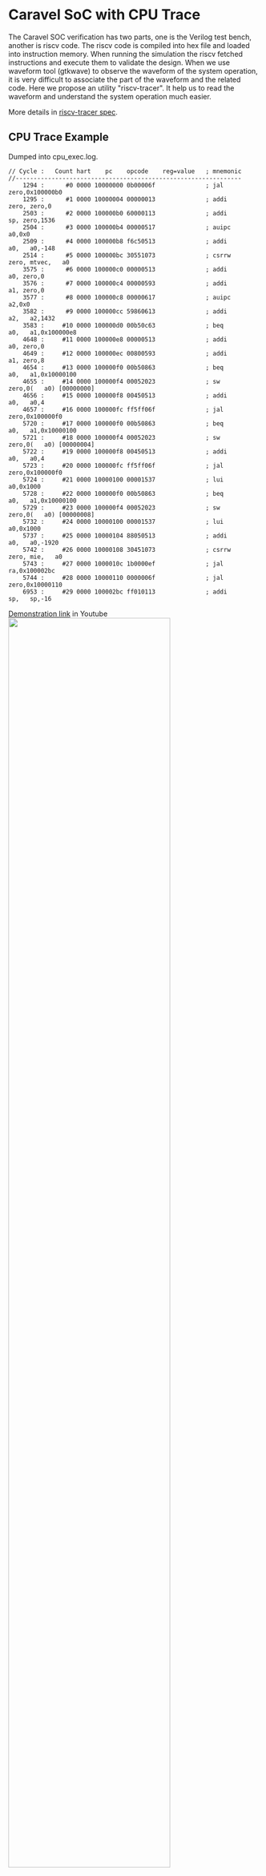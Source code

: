 # Caravel SoC with CPU Trace
The Caravel SOC verification has two parts, one is the Verilog test bench, another is riscv code. The riscv code is compiled into hex file and loaded into instruction memory. When running the simulation the riscv fetched instructions and execute them to validate the design. When we use waveform tool (gtkwave) to observe the waveform of the system operation, it is very difficult to associate the part of the waveform  and the related code. Here we propose an utility "riscv-tracer". It help us to read the waveform and understand the system operation much easier.

More details in [riscv-tracer spec](https://github.com/bol-edu/caravel-soc/files/11247594/riscv-tracer.pdf).

## CPU Trace Example
Dumped into cpu_exec.log.

    // Cycle :   Count hart    pc    opcode    reg=value   ; mnemonic
    //---------------------------------------------------------------
        1294 :      #0 0000 10000000 0b00006f              ; jal      zero,0x100000b0
        1295 :      #1 0000 10000004 00000013              ; addi     zero, zero,0
        2503 :      #2 0000 100000b0 60000113              ; addi       sp, zero,1536
        2504 :      #3 0000 100000b4 00000517              ; auipc      a0,0x0
        2509 :      #4 0000 100000b8 f6c50513              ; addi       a0,   a0,-148
        2514 :      #5 0000 100000bc 30551073              ; csrrw    zero, mtvec,   a0
        3575 :      #6 0000 100000c0 00000513              ; addi       a0, zero,0
        3576 :      #7 0000 100000c4 00000593              ; addi       a1, zero,0
        3577 :      #8 0000 100000c8 00000617              ; auipc      a2,0x0
        3582 :      #9 0000 100000cc 59860613              ; addi       a2,   a2,1432
        3583 :     #10 0000 100000d0 00b50c63              ; beq        a0,   a1,0x100000e8
        4648 :     #11 0000 100000e8 00000513              ; addi       a0, zero,0
        4649 :     #12 0000 100000ec 00800593              ; addi       a1, zero,8
        4654 :     #13 0000 100000f0 00b50863              ; beq        a0,   a1,0x10000100
        4655 :     #14 0000 100000f4 00052023              ; sw       zero,0(   a0) [00000000]
        4656 :     #15 0000 100000f8 00450513              ; addi       a0,   a0,4
        4657 :     #16 0000 100000fc ff5ff06f              ; jal      zero,0x100000f0
        5720 :     #17 0000 100000f0 00b50863              ; beq        a0,   a1,0x10000100
        5721 :     #18 0000 100000f4 00052023              ; sw       zero,0(   a0) [00000004]
        5722 :     #19 0000 100000f8 00450513              ; addi       a0,   a0,4
        5723 :     #20 0000 100000fc ff5ff06f              ; jal      zero,0x100000f0
        5724 :     #21 0000 10000100 00001537              ; lui        a0,0x1000
        5728 :     #22 0000 100000f0 00b50863              ; beq        a0,   a1,0x10000100
        5729 :     #23 0000 100000f4 00052023              ; sw       zero,0(   a0) [00000008]
        5732 :     #24 0000 10000100 00001537              ; lui        a0,0x1000
        5737 :     #25 0000 10000104 88050513              ; addi       a0,   a0,-1920
        5742 :     #26 0000 10000108 30451073              ; csrrw    zero, mie,   a0
        5743 :     #27 0000 1000010c 1b0000ef              ; jal        ra,0x100002bc
        5744 :     #28 0000 10000110 0000006f              ; jal      zero,0x10000110
        6953 :     #29 0000 100002bc ff010113              ; addi       sp,   sp,-16

[Demonstration link](https://www.youtube.com/watch?v=tQr13wYYrgw#t=101m18s) in Youtube
<img src="https://user-images.githubusercontent.com/11850122/232430620-f8f27f4a-f806-4e75-917f-5f064c78f403.png" width=80%>

## Toolchain Prerequisites
* [Ubuntu 20.04+](https://releases.ubuntu.com/focal/)
* [RISC-V GCC Toolchains rv32i-4.0.0](https://github.com/stnolting/riscv-gcc-prebuilt)
* [Icarus Verilog v13](http://iverilog.icarus.com/)
* [GTKWave v3.3.103](https://gtkwave.sourceforge.net/)

## Install Icarus Verilog v13 from Source Compiling

    $ sudo apt update
    $ sudo apt install git autoconf gperf make build-essential g++ flex bison -y
    $ git clone https://github.com/steveicarus/iverilog
    $ cd iverilog/
    $ sh autoconf.sh
    $ ./configure
    $ make
    $ sudo make install
    $ iverilog -v

validate your [Icarus Verilog v13 installation](https://github.com/bol-edu/caravel-soc/blob/cpu_trace/iverilog_v13_installation.log)

## Setup and Config

    $ sudo apt install gtkwave gcc -y
    $ sudo wget -O /tmp/riscv32-unknown-elf.gcc-12.1.0.tar.gz https://github.com/stnolting/riscv-gcc-prebuilt/releases/download/rv32i-4.0.0/riscv32-unknown-elf.gcc-12.1.0.tar.gz
    $ sudo mkdir /opt/riscv
    $ sudo tar -xzf /tmp/riscv32-unknown-elf.gcc-12.1.0.tar.gz -C /opt/riscv
    $ git clone -b cpu-trace https://github.com/bol-edu/caravel-soc caravel-soc_cpu-trace
    $ cd caravel-soc_cpu-trace/
    $ chmod +x ./testbench/counter_la/run_sim_trace ./testbench/counter_wb/run_sim_trace ./testbench/gcd_la/run_sim_trace
    $ chmod +x ./testbench/counter_la/run_clean ./testbench/counter_wb/run_clean ./testbench/gcd_la/run_clean
    $ echo 'export PATH=$PATH:/opt/riscv/bin' >> ~/.bashrc
    $ source ~/.bashrc

validate your [setup & config](https://github.com/bol-edu/caravel-soc/blob/cpu-trace/setup_config.log)

## Directory Structure

    ├── cvc-pdk                 # SKY130 OpenRAM SRAM Model
    ├── firmware                # Caravel System Firmware Libraries
    ├── rtl                     # Caravel RTL Designs
    │   ├── header              # Headers
    │   ├── soc                 # Boledu Revised SoC
    │   ├── user                # User Project Designs
    ├── testbench               # Caravel Testbenches
    │   ├── counter_la          # Counter with Logic Analyzer Interface
    │   ├── counter_wb          # Counter with Wishbone Interface
    │   └── gcd_la              # GCD with Logic Analyzer Interface
    └── vip                     # Caravel Verification IP

## CPU Trace Testbenches for Custom Designs

* Counter with (LA) logic analyzer interface 
  * 32-bit LA input  
  * 32-bit LA output
  * 16-bit mrpj_io as output
  
  Files for cpu trace simulation:  
  ##################################################  
  caravel-soc_cpu-trace/testbench/counter_la/counter_la.c  
  caravel-soc_cpu-trace/testbench/counter_la/counter_la_tb.v  
  caravel-soc_cpu-trace/testbench/counter_la/cpu_trace.v  
  caravel-soc_cpu-trace/testbench/counter_la/dasm.v  
  caravel-soc_cpu-trace/testbench/counter_la/include.rtl.list  
  caravel-soc_cpu-trace/testbench/counter_la/run_sim_trace  
  ##################################################
  
 /caravel-soc_cpu-trace/testbench/counter_la$ ./run_sim_trace  
 Reading counter_la.hex  
 counter_la.hex loaded into memory  
 Memory 5 bytes = 0x6f 0x00 0x00 0x0b 0x13  
 VCD info: dumpfile counter_la.vcd opened for output.  
         0.000ns MSG counter_la_tb, cpu_exec.log generated  
 LA Test 1 started  
 LA Test 2 passed  
 counter_la_tb.v:170: $finish called at 973912500 (1ps)  
 /caravel-soc_cpu-trace/testbench/counter_la$ gtkwave counter_la.vcd
 
 <img src="https://user-images.githubusercontent.com/11850122/232455404-f6dff915-4090-41e0-a36f-c153f37ed319.png" width=80%>

* Counter with wishbone interface
  * 32-bit wishbone input  
  * 32-bit wishbone output
  * 16-bit mrpj_io as output
  
  Files for cpu trace simulation:  
  ##################################################  
  caravel-soc_cpu-trace/testbench/counter_wb/counter_wb.c  
  caravel-soc_cpu-trace/testbench/counter_wb/counter_wb_tb.v  
  caravel-soc_cpu-trace/testbench/counter_wb/cpu_trace.v  
  caravel-soc_cpu-trace/testbench/counter_wb/dasm.v  
  caravel-soc_cpu-trace/testbench/counter_wb/include.rtl.list  
  caravel-soc_cpu-trace/testbench/counter_wb/run_sim_trace  
  ##################################################
  
 caravel-soc_cpu-trace/testbench/counter_wb$ ./run_sim_trace  
 Reading counter_wb.hex  
 counter_wb.hex loaded into memory  
 Memory 5 bytes = 0x6f 0x00 0x00 0x0b 0x13  
 VCD info: dumpfile counter_wb.vcd opened for output.  
 Monitor: MPRJ-Logic WB Started  
 Monitor: Mega-Project WB (RTL) Passed  
 caravel-soc/testbench/counter_wb$ gtkwave counter_wb.vcd
 
* GCD with (LA) logic analyzer interface
  * 32-bit x 2 LA input  
  * 32-bit LA output
  * 16-bit mrpj_io as output
  
  Files for simulation:  
  ##################################################  
  caravel-soc_cpu-trace/testbench/gcd_la/gcd_la.c  
  caravel-soc_cpu-trace/testbench/gcd_la/gcd_la_tb.v  
  caravel-soc_cpu-trace/testbench/gcd_la/cpu_trace.v  
  caravel-soc_cpu-trace/testbench/gcd_la/dasm.v  
  caravel-soc_cpu-trace/testbench/gcd_la/include.rtl.list  
  caravel-soc_cpu-trace/testbench/gcd_la/run_sim_trace  
  ##################################################
  
 caravel-soc_cpu-trace/testbench/gcd_la$ ./run_sim_trace  
 Reading gcd_la.hex  
 gcd_la.hex loaded into memory  
 Memory 5 bytes = 0x6f 0x00 0x00 0x0b 0x13  
 VCD info: dumpfile gcd_la.vcd opened for output.  
 LA Test seq_gcd(10312050, 29460792)=138 started  
 LA Test seq_gcd(10312050, 29460792)=138 passed  
 LA Test seq_gcd(1993627629, 1177417612)=7 started  
 LA Test seq_gcd(1993627629, 1177417612)=7 passed  
 LA Test seq_gcd(2097015289, 3812041926)=1 started  
 LA Test seq_gcd(2097015289, 3812041926)=1 passed  
 LA Test seq_gcd(1924134885, 3151131255)=135 started  
 LA Test seq_gcd(1924134885, 3151131255)=135 passed  
 LA Test seq_gcd(992211318, 512609597)=1 started  
 LA Test seq_gcd(992211318, 512609597)=1 passed  
 caravel-soc/testbench/gcd_la$ gtkwave gcd_la.vcd  

## Toolchain Reference Manuals
* [Documentation for Icarus Verilog](https://steveicarus.github.io/iverilog/)
* [GTKWave 3.3 Wave Analyzer User's Guide](https://gtkwave.sourceforge.net/gtkwave.pdf)
